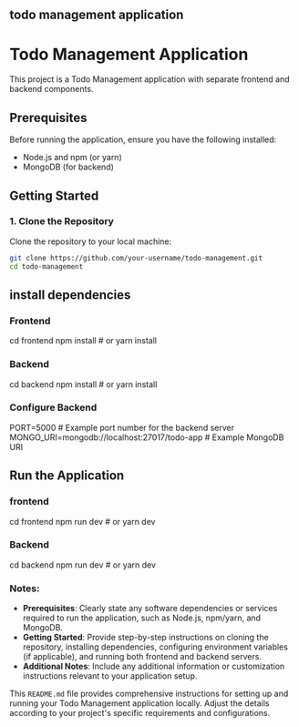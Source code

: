 
## todo management application

# Todo Management Application

This project is a Todo Management application with separate frontend and backend components.

## Prerequisites

Before running the application, ensure you have the following installed:

- Node.js and npm (or yarn)
- MongoDB (for backend)

## Getting Started

### 1. Clone the Repository

Clone the repository to your local machine:

```bash
git clone https://github.com/your-username/todo-management.git
cd todo-management
```
## install dependencies
### Frontend
cd frontend
npm install  # or yarn install

### Backend
cd backend
npm install  # or yarn install


### Configure Backend
PORT=5000  # Example port number for the backend server
MONGO_URI=mongodb://localhost:27017/todo-app  # Example MongoDB URI

## Run the Application
### frontend
cd frontend
npm run dev  # or yarn dev

### Backend
cd backend
npm run dev  # or yarn dev




### Notes:

- **Prerequisites**: Clearly state any software dependencies or services required to run the application, such as Node.js, npm/yarn, and MongoDB.
- **Getting Started**: Provide step-by-step instructions on cloning the repository, installing dependencies, configuring environment variables (if applicable), and running both frontend and backend servers.
- **Additional Notes**: Include any additional information or customization instructions relevant to your application setup.

This `README.md` file provides comprehensive instructions for setting up and running your Todo Management application locally. Adjust the details according to your project's specific requirements and configurations.

